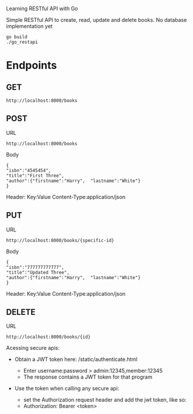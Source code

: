  Learning RESTful API with Go




Simple RESTful API to create, read, update and delete books. No database implementation yet


```
go build
./go_restapi

```


# Endpoints
## GET

```
http://localhost:8000/books
```

 ## POST

URL
```
http://localhost:8000/books
```
Body
 ```
{
"isbn":"4545454",
"title":"First Three",
"author":{"firstname":"Harry",  "lastname":"White"}
}
 ```
Header:
Key:Value
Content-Type:application/json


## PUT

URL
```
http://localhost:8000/books/{specific-id}
```
Body
 ```
{
"isbn":"777777777777",
"title":"Updated Three",
"author":{"firstname":"Harry",  "lastname":"White"}
}
 ```
Header:
Key:Value
Content-Type:application/json

## DELETE

URL
```
http://localhost:8000/books/{id}
```


Acessing secure apis:

  - Obtain a JWT token here: /static/authenticate.html
    - Enter username:password > admin:12345,member:12345
    - The response contains a JWT token for that program

 - Use the token when calling any secure api:
    - set the Authorization request header and add the jwt token, like so:
    - Authorization: Bearer \<token\>

